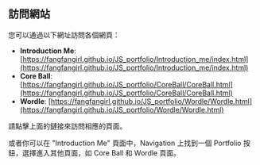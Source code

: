 ## 訪問網站

您可以通過以下網址訪問各個網頁：

- **Introduction Me**: [https://fangfangirl.github.io/JS_portfolio/Introduction_me/index.html](https://fangfangirl.github.io/JS_portfolio/Introduction_me/index.html)
- **Core Ball**: [https://fangfangirl.github.io/JS_portfolio/CoreBall/CoreBall.html](https://fangfangirl.github.io/JS_portfolio/CoreBall/CoreBall.html)
- **Wordle**: [https://fangfangirl.github.io/JS_portfolio/Wordle/Wordle.html](https://fangfangirl.github.io/JS_portfolio/Wordle/Wordle.html)

請點擊上面的鏈接來訪問相應的頁面。

或者你可以在 "Introduction Me" 頁面中，Navigation 上找到一個 Portfolio 按鈕，選擇進入其他頁面，如 Core Ball 和 Wordle 頁面。
